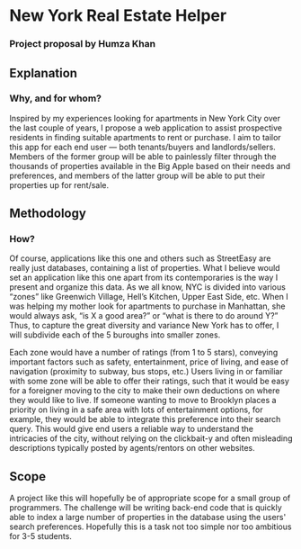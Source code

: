 # New York Real Estate Helper
### Project proposal by Humza Khan

## Explanation
### Why, and for whom?
Inspired by my experiences looking for apartments in New York City over the last couple of years, I propose a web application to assist prospective residents in finding suitable apartments to rent or purchase. I aim to tailor this app for each end user — both tenants/buyers and landlords/sellers. Members of the former group will be able to painlessly filter through the thousands of properties available in the Big Apple based on their needs and preferences, and members of the latter group will be able to put their properties up for rent/sale.

## Methodology
### How?
Of course, applications like this one and others such as StreetEasy are really just databases, containing a list of properties. What I believe would set an application like this one apart from its contemporaries is the way I present and organize this data. As we all know, NYC is divided into various “zones” like Greenwich Village, Hell’s Kitchen, Upper East Side, etc. When I was helping my mother look for apartments to purchase in Manhattan, she would always ask, “is X a good area?” or “what is there to do around Y?” Thus, to capture the great diversity and variance New York has to offer, I will subdivide each of the 5 buroughs into smaller zones.

Each zone would have a number of ratings (from 1 to 5 stars), conveying important factors such as safety, entertainment, price of living, and ease of navigation (proximity to subway, bus stops, etc.) Users living in or familiar with some zone will be able to offer their ratings, such that it would be easy for a foreigner moving to the city to make their own deductions on where they would like to live. If someone wanting to move to Brooklyn places a priority on living in a safe area with lots of entertainment options, for example, they would be able to integrate this preference into their search query. This would give end users a reliable way to understand the intricacies of the city, without relying on the clickbait-y and often misleading descriptions typically posted by agents/rentors on other websites.

## Scope
A project like this will hopefully be of appropriate scope for a small group of programmers. The challenge will be writing back-end code that is quickly able to index a large number of properties in the database using the users' search preferences. Hopefully this is a task not too simple nor too ambitious for 3-5 students.
